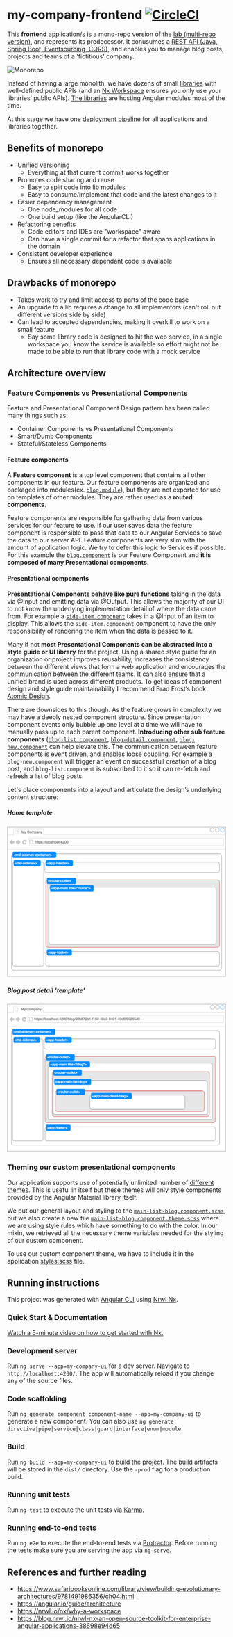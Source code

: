 # my-company-frontend [![CircleCI](https://circleci.com/gh/ivans-innovation-lab-monorepos/my-company-frontend.svg?style=svg)](https://circleci.com/gh/ivans-innovation-lab-monorepos/my-company-frontend)

This **frontend** application/s is a mono-repo version of the [lab (multi-repo version)](http://ivans-innovation-lab.github.io/), and represents its predecessor. It conusumes a [REST API (Java, Spring Boot, Eventsourcing, CQRS)](https://github.com/ivans-innovation-lab-monorepos/my-company-backend), and enables you to manage blog posts, projects and teams of a 'fictitious' company.

![Monorepo](https://github.com/ivans-innovation-lab-monorepos/my-company-backend/raw/master/monorepo.png)


Instead of having a large monolith, we have dozens of small [libraries](https://github.com/ivans-innovation-lab-monorepos/my-company-frontend/tree/master/libs) with well-defined public APIs (and an [Nx Workspace](https://nrwl.io/nx/why-a-workspace) ensures you only use your libraries’ public APIs). [The libraries](https://github.com/ivans-innovation-lab-monorepos/my-company-frontend/tree/master/libs) are hosting Angular modules most of the time.

At this stage we have one [deployment pipeline](https://circleci.com/gh/ivans-innovation-lab-monorepos/my-company-frontend) for all applications and libraries together.

## Benefits of monorepo

- Unified versioning
   - Everything at that current commit works together
- Promotes code sharing and reuse
   - Easy to split code into lib modules
   - Easy to consume/implement that code and the latest changes to it
- Easier dependency management
   - One node_modules for all code
   - One build setup (like the AngularCLI)
- Refactoring benefits
   - Code editors and IDEs are "workspace" aware
   - Can have a single commit for a refactor that spans applications in the domain
- Consistent developer experience
   - Ensures all necessary dependant code is available

## Drawbacks of monorepo

- Takes work to try and limit access to parts of the code base
- An upgrade to a lib requires a change to all implementors (can't roll out different versions side by side)
- Can lead to accepted dependencies, making it overkill to work on a small feature
  - Say some library code is designed to hit the web service, in a single workspace you know the service is available so effort might not be made to be able to run that library code with a mock service

## Architecture overview

### Feature Components vs Presentational Components

Feature and Presentational Component Design pattern has been called many things such as:

 - Container Components vs Presentational Components
 - Smart/Dumb Components
 - Stateful/Stateless Components
 
#### Feature components

A **Feature component** is a top level component that contains all other components in our feature. Our feature components are organized and packaged into modules(ex. [`blog.module`](https://github.com/ivans-innovation-lab-monorepos/my-company-frontend/blob/master/libs/blog/src/blog.module.ts)), but they are not exported for use on templates of other modules. They are rather used as a **routed components**. 

Feature components are responsible for gathering data from various services for our feature to use. If our user saves data the feature component is responsible to pass that data to our Angular Services to save the data to our server API. Feature components are very slim with the amount of application logic. We try to defer this logic to Services if possible. For this example the [`blog.component`](https://github.com/ivans-innovation-lab-monorepos/my-company-frontend/blob/master/libs/blog/src/blog.component.ts) is our Feature Component and **it is composed of many Presentational components**.

#### Presentational components

**Presentational Components behave like pure functions** taking in the data via @Input and emitting data via @Output. This allows the majority of our UI to not know the underlying implementation detail of where the data came from. For example a [`side-item.component`](https://github.com/ivans-innovation-lab-monorepos/my-company-frontend/blob/master/libs/presentational-components/src/side-menu-item/side-menu-item.component.ts) takes in a @Input of an item to display. This allows the `side-item.component` component to have the only responsibility of rendering the item when the data is passed to it.

Many if not **most Presentational Components can be abstracted into a style guide or UI library** for the project. Using a shared style guide for an organization or project improves reusability, increases the consistency between the different views that form a web application and encourages the communication between the different teams. It can also ensure that a unified brand is used across different products. To get ideas of component design and style guide maintainability I recommend Brad Frost’s book [Atomic Design](http://bradfrost.com/blog/post/atomic-web-design/).

There are downsides to this though. As the feature grows in complexity we may have a deeply nested component structure. Since presentation component events only bubble up one level at a time we will have to manually pass up to each parent component. **Introducing other sub feature components** ([`blog-list.component`](https://github.com/ivans-innovation-lab-monorepos/my-company-frontend/blob/master/libs/blog/src/blog-list/blog-list.component.ts), [`blog-detail.component`](https://github.com/ivans-innovation-lab-monorepos/my-company-frontend/blob/master/libs/blog/src/blog-detail/blog-detail.component.ts), [`blog-new.component`](https://github.com/ivans-innovation-lab-monorepos/my-company-frontend/blob/master/libs/blog/src/blog-new/blog-new.component.ts) can help elevate this. The communication between feature components is event driven, and enables loose coupling. For example a `blog-new.component` will trigger an event on successfull creation of a blog post, and `blog-list.component` is subscribed to it so it can re-fetch  and refresh a list of blog posts.

Let's place components into a layout and articulate the design’s underlying content structure:

##### Home template

![My Company - Home](https://github.com/ivans-innovation-lab/my-company-angular-fe/raw/master/MyCompanyFE-Home.png)

##### Blog post detail 'template'

![My Company - Blog](https://github.com/ivans-innovation-lab/my-company-angular-fe/raw/master/MyCompanyFE-Blog.png)

### Theming our custom presentational components

Our application supports use of potentially unlimited number of [different themes](https://github.com/ivans-innovation-lab-monorepos/my-company-frontend/blob/master/apps/my-company-ui/src/styles/_theme.scss). This is useful in itself but these themes will only style components provided by the Angular Material library itself.

We put our general layout and styling to the [`main-list-blog.component.scss`](https://github.com/ivans-innovation-lab-monorepos/my-company-frontend/blob/master/libs/presentational-components/src/main-list-blog/_main-list-blog.component.theme.scss), but we also create a new file [`main-list-blog.component.theme.scss`](https://github.com/ivans-innovation-lab/my-company-angular-fe/blob/master/src/app/presentational-components/main-list-blog/main-list-blog.component.scss) where we are using style rules which have something to do with the color. In our mixin, we retrieved all the necessary theme variables needed for the styling of our custom component.

To use our custom component theme, we have to include it in the application [styles.scss](https://github.com/ivans-innovation-lab-monorepos/my-company-frontend/blob/master/apps/my-company-ui/src/styles/styles.scss) file.

  
## Running instructions

This project was generated with [Angular CLI](https://github.com/angular/angular-cli) using [Nrwl Nx](https://nrwl.io/nx).

### Quick Start & Documentation

[Watch a 5-minute video on how to get started with Nx.](http://nrwl.io/nx)


### Development server

Run `ng serve --app=my-company-ui` for a dev server. Navigate to `http://localhost:4200/`. The app will automatically reload if you change any of the source files.

### Code scaffolding

Run `ng generate component component-name --app=my-company-ui` to generate a new component. You can also use `ng generate directive|pipe|service|class|guard|interface|enum|module`.

### Build

Run `ng build --app=my-company-ui` to build the project. The build artifacts will be stored in the `dist/` directory. Use the `-prod` flag for a production build.

### Running unit tests

Run `ng test` to execute the unit tests via [Karma](https://karma-runner.github.io).

### Running end-to-end tests

Run `ng e2e` to execute the end-to-end tests via [Protractor](http://www.protractortest.org/).
Before running the tests make sure you are serving the app via `ng serve`.

## References and further reading

- https://www.safaribooksonline.com/library/view/building-evolutionary-architectures/9781491986356/ch04.html
- https://angular.io/guide/architecture
- https://nrwl.io/nx/why-a-workspace
- https://blog.nrwl.io/nrwl-nx-an-open-source-toolkit-for-enterprise-angular-applications-38698e94d65
